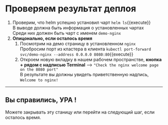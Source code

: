 # Проверяем результат деплоя

1. Проверим, что helm успешно установил чарт `helm ls`{{execute}}   
    В выводе должна быть информация о установленных чартах  
    Среди них должен быть чарт с именем `demo-nginx`    
1. **Опицонально, если осталось время**
    1. Посмотрим на демо страницу в установленном `nginx`   
    Пробросим порт из кластера в клиента `kubectl port-forward svc/demo-nginx --address 0.0.0.0 8080:80`{{execute}}
    2. Откроем новую вкладку в нашем рабочем пространстве, **кнопка + рядом с надписью Terminal** -->
        `"Check the nginx welcome page on the 8080 port"`  
       В результате вы должны увидеть приветственную надпись, `Welcome to nginx!`
---       
## Вы справились, УРА !

Можете закрывать эту станицу или перейти на следующий шаг, если осталось время.